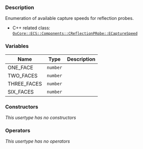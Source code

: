 ### Description
Enumeration of available capture speeds for reflection probes.

- C++ related class: [`OvCore::ECS::Components::CReflectionPRobe::ECaptureSpeed`](https://github.com/Overload-Technologies/Overload/blob/main/Sources/Overload/OvCore/include/OvCore/ECS/Components/CReflectionProbe.h)

### Variables
|Name|Type|Description|
|-|-|-|
|ONE_FACE|`number`||
|TWO_FACES|`number`||
|THREE_FACES|`number`||
|SIX_FACES|`number`||

### Constructors
_This usertype has no constructors_

### Operators
_This usertype has no operators_
